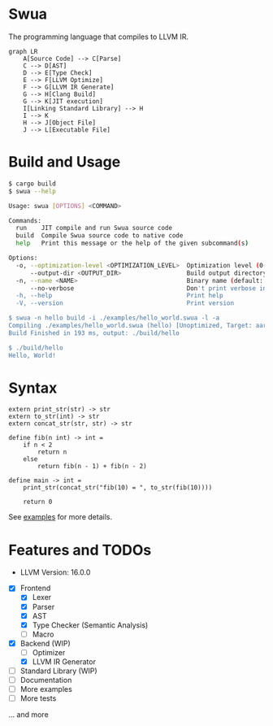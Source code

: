 # Swua

The programming language that compiles to LLVM IR.

```mermaid
graph LR
    A[Source Code] --> C[Parse]
    C --> D[AST]
    D --> E[Type Check]
    E --> F[LLVM Optimize]
    F --> G[LLVM IR Generate]
    G --> H[Clang Build]
    G --> K[JIT execution]
    I[Linking Standard Library] --> H
    I --> K
    H --> J[Object File]
    J --> L[Executable File]
```

# Build and Usage

```bash
$ cargo build
$ swua --help

Usage: swua [OPTIONS] <COMMAND>

Commands:
  run    JIT compile and run Swua source code
  build  Compile Swua source code to native code
  help   Print this message or the help of the given subcommand(s)

Options:
  -o, --optimization-level <OPTIMIZATION_LEVEL>  Optimization level (0-3, default: 0)
      --output-dir <OUTPUT_DIR>                  Build output directory (default: ./build)
  -n, --name <NAME>                              Binary name (default: main)
      --no-verbose                               Don't print verbose information
  -h, --help                                     Print help
  -V, --version                                  Print version

$ swua -n hello build -i ./examples/hello_world.swua -l -a
Compiling ./examples/hello_world.swua (hello) [Unoptimized, Target: aarch64-apple-darwin]
Build Finished in 193 ms, output: ./build/hello

$ ./build/hello
Hello, World!
```

# Syntax

```
extern print_str(str) -> str
extern to_str(int) -> str
extern concat_str(str, str) -> str

define fib(n int) -> int =
    if n < 2
        return n
    else
        return fib(n - 1) + fib(n - 2)

define main -> int =
    print_str(concat_str("fib(10) = ", to_str(fib(10))))

    return 0
```

See [examples](./examples) for more details.

# Features and TODOs

-   LLVM Version: 16.0.0

-   [x] Frontend
    -   [x] Lexer
    -   [x] Parser
    -   [x] AST
    -   [x] Type Checker (Semantic Analysis)
    -   [ ] Macro
-   [x] Backend (WIP)
    -   [ ] Optimizer
    -   [x] LLVM IR Generator
-   [ ] Standard Library (WIP)
-   [ ] Documentation
-   [ ] More examples
-   [ ] More tests

... and more
